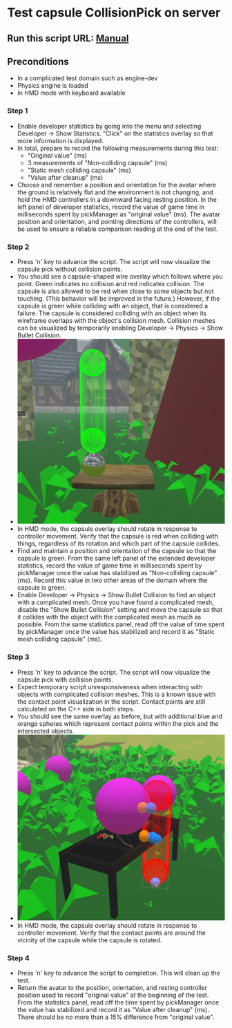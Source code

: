 # Test capsule CollisionPick on server
## Run this script URL: [Manual](./test.js?raw=true)

## Preconditions
- In a complicated test domain such as engine-dev
- Physics engine is loaded
- In HMD mode with keyboard available

### Step 1
- Enable developer statistics by going into the menu and selecting Developer -> Show Statistics. "Click" on the statistics overlay so that more information is displayed.
- In total, prepare to record the following measurements during this test:
    - "Original value" (ms)
    - 3 measurements of "Non-colliding capsule" (ms)
    - "Static mesh colliding capsule" (ms)
    - "Value after cleanup" (ms)
- Choose and remember a position and orientation for the avatar where the ground is relatively flat and the environment is not changing, and hold the HMD controllers in a downward facing resting position. In the left panel of developer statistics, record the value of game time in milliseconds spent by pickManager as "original value" (ms). The avatar position and orientation, and pointing directions of the controllers, will be used to ensure a reliable comparison reading at the end of the test.
### Step 2
- Press 'n' key to advance the script. The script will now visualize the capsule pick without collision points.
- You should see a capsule-shaped wire overlay which follows where you point. Green indicates no collision and red indicates collision. The capsule is also allowed to be red when close to some objects but not touching. (This behavior will be improved in the future.) However, if the capsule is green while colliding with an object, that is considered a failure. The capsule is considered colliding with an object when its wireframe overlaps with the object's collision mesh. Collision meshes can be visualized by temporarily enabling Developer -> Physics -> Show Bullet Collision.
- ![](./capsule_on_server1.png)
- In HMD mode, the capsule overlay should rotate in response to controller movement. Verify that the capsule is red when colliding with things, regardless of its rotation and which part of the capsule collides.
- Find and maintain a position and orientation of the capsule so that the capsule is green. From the same left panel of the extended developer statistics, record the value of game time in milliseconds spent by pickManager once the value has stabilized as "Non-colliding capsule" (ms). Record this value in two other areas of the domain where the capsule is green.
- Enable Developer -> Physics -> Show Bullet Collision to find an object with a complicated mesh. Once you have found a complicated mesh, disable the "Show Bullet Collision" setting and move the capsule so that it collides with the object with the complicated mesh as much as possible. From the same statistics panel, read off the value of time spent by pickManager once the value has stabilized and record it as "Static mesh colliding capsule" (ms).
### Step 3
- Press 'n' key to advance the script. The script will now visualize the capsule pick with collision points.
- Expect temporary script unresponsiveness when interacting with objects with complicated collision meshes. This is a known issue with the contact point visualization in the script. Contact points are still calculated on the C++ side in both steps.
- You should see the same overlay as before, but with additional blue and orange spheres which represent contact points within the pick and the intersected objects.
- ![](./capsule_on_server2.png)
- In HMD mode, the capsule overlay should rotate in response to controller movement. Verify that the contact points are around the vicinity of the capsule while the capsule is rotated.
### Step 4
- Press 'n' key to advance the script to completion. This will clean up the test.
- Return the avatar to the position, orientation, and resting controller position used to record "original value" at the beginning of the test. From the statistics panel, read off the time spent by pickManager once the value has stabilized and record it as "Value after cleanup" (ms). There should be no more than a 15% difference from "original value".
